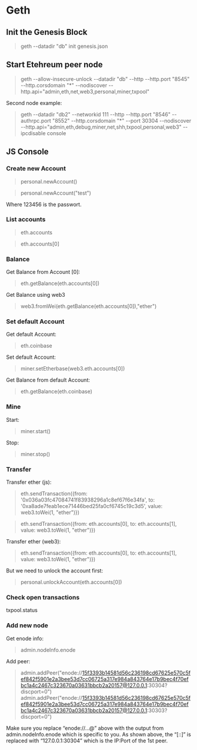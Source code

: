 # Geth

## Init the Genesis Block

> geth --datadir "db" init genesis.json

## Start Etehreum peer node

> geth --allow-insecure-unlock --datadir "db" --http --http.port "8545" --http.corsdomain "*" --nodiscover --http.api="admin,eth,net,web3,personal,miner,txpool"

Second node example:
> geth --datadir "db2" --networkid 111 --http --http.port "8546" --authrpc.port "8552" --http.corsdomain "*"  --port 30304 --nodiscover --http.api="admin,eth,debug,miner,net,shh,txpool,personal,web3" --ipcdisable console

## JS Console

### Create new Account
> personal.newAccount()

> personal.newAccount("test")

Where 123456 is the passwort.

### List accounts
> eth.accounts

> eth.accounts[0]

### Balance

Get Balance from Account [0]:
> eth.getBalance(eth.accounts[0])

Get Balance using web3
> web3.fromWei(eth.getBalance(eth.accounts[0]),"ether")

### Set default Account

Get default Account:
> eth.coinbase

Set default Account:
> miner.setEtherbase(web3.eth.accounts[0])

Get Balance from default Account:
> eth.getBalance(eth.coinbase)

### Mine

Start:
> miner.start()

Stop:
> miner.stop()

### Transfer

Transfer ether (js):
> eth.sendTransaction({from: '0x036a03fc47084741f83938296a1c8ef67f6e34fa', to: '0xa8ade7feab1ece71446bed25fa0cf6745c19c3d5', value: web3.toWei(1, "ether")})

> eth.sendTransaction({from: eth.accounts[0], to: eth.accounts[1], value: web3.toWei(1, "ether")})

Transfer ether (web3):
> eth.sendTransaction({from: eth.accounts[0], to: eth.accounts[1], value: web3.toWei(1, "ether")})

But we need to unlock the account first:
> personal.unlockAccount(eth.accounts[0])

### Check open transactions
txpool.status

### Add new node 

Get enode info:
> admin.nodeInfo.enode

Add peer:
> admin.addPeer("enode://15f3393b14581d56c236198cd67625e570c5fef842f5901e2a3bee53d7cc06725a317e984a843764e17b9bec4f70efbc1a4c2467c323670a03631bbcb2a20157@127.0.0.1:30304?discport=0")
> admin.addPeer("enode://15f3393b14581d56c236198cd67625e570c5fef842f5901e2a3bee53d7cc06725a317e984a843764e17b9bec4f70efbc1a4c2467c323670a03631bbcb2a20157@127.0.0.1:30303?discport=0")

Make sure you replace “enode://…@” above with the output from admin.nodeInfo.enode which is specific to you. As shown above, the “[::]” is replaced with “127.0.0.1:30304” which is the IP:Port of the 1st peer.